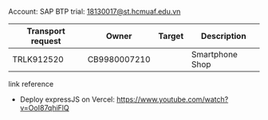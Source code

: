 Account: SAP BTP trial: 18130017@st.hcmuaf.edu.vn

| Transport request | Owner        | Target | Description     |
| ----------------- | ------------ | ------ | --------------- |
| TRLK912520        | CB9980007210 |        | Smartphone Shop |

link reference

- Deploy expressJS on Vercel: https://www.youtube.com/watch?v=OoI87qhiFlQ
